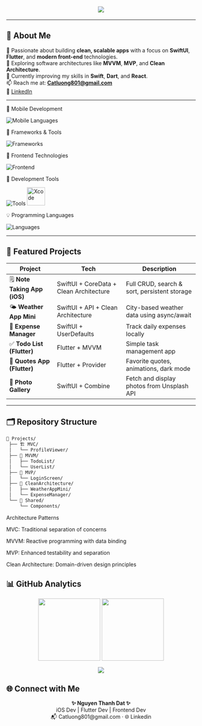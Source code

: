 <h1 align="center">
  <img src="https://readme-typing-svg.herokuapp.com?font=JetBrains+Mono&size=28&duration=4000&pause=1000&color=00C0FF&center=true&vCenter=true&width=550&lines=Hi+there!+👋;I'm+Nguyen+Thanh+Dat;An+iOS+%26+Flutter+Developer;Frontend+Developer+💻;Welcome+to+my+GitHub!">
</h1>

---

## 🔧 About Me
🚀 Passionate about building **clean, scalable apps** with a focus on **SwiftUI**, **Flutter**, and **modern front-end** technologies.  
🎯 Exploring software architectures like **MVVM**, **MVP**, and **Clean Architecture**.  
🌱 Currently improving my skills in **Swift**, **Dart**, and **React**.  
📫 Reach me at: **Catluong801@gmail.com**  
🔗 [LinkedIn](https://www.linkedin.com/in/nguyen-thanh-dat-709811284/)

---

📱 Mobile Development
<p align="left"> <img src="https://skillicons.dev/icons?i=swift,dart,kotlin" alt="Mobile Languages" /> </p>
🧩 Frameworks & Tools
<p align="left"> <img src="https://skillicons.dev/icons?i=flutter,react,dotnet" alt="Frameworks" /> </p>
🎨 Frontend Technologies
<p align="left"> <img src="https://skillicons.dev/icons?i=html,css,js" alt="Frontend" /> </p>
🧰 Development Tools
<p align="left">
  <img src="https://skillicons.dev/icons?i=git,github,vscode,androidstudio,postman,docker,azure" alt="Tools" />
  <img src="https://cdn.jsdelivr.net/gh/devicons/devicon/icons/xcode/xcode-original.svg" width="48" height="48" alt="Xcode" />
</p>
💡 Programming Languages
<p align="left"> <img src="https://skillicons.dev/icons?i=cpp,java,python,cs,sql" alt="Languages" /> </p>

---

## 🚀 Featured Projects

| Project | Tech | Description |
|----------|------|-------------|
| 🗒️ **Note Taking App (iOS)** | SwiftUI + CoreData + Clean Architecture | Full CRUD, search & sort, persistent storage |
| 🌤️ **Weather App Mini** | SwiftUI + API + Clean Architecture | City-based weather data using async/await |
| 🧾 **Expense Manager** | SwiftUI + UserDefaults | Track daily expenses locally |
| ✅ **Todo List (Flutter)** | Flutter + MVVM | Simple task management app |
| 💬 **Quotes App (Flutter)** | Flutter + Provider | Favorite quotes, animations, dark mode |
| 📸 **Photo Gallery** | SwiftUI + Combine | Fetch and display photos from Unsplash API |

---

## 🗂️ Repository Structure

```bash
📂 Projects/
 ├── 🏗 MVC/
 │   └── ProfileViewer/
 ├── 🔄 MVVM/
 │   ├── TodoList/
 │   └── UserList/
 ├── 🎯 MVP/
 │   └── LoginScreen/
 ├── 🧹 CleanArchitecture/
 │   ├── WeatherAppMini/
 │   └── ExpenseManager/
 └── 🔧 Shared/
     └── Components/
```
Architecture Patterns

MVC: Traditional separation of concerns

MVVM: Reactive programming with data binding

MVP: Enhanced testability and separation

Clean Architecture: Domain-driven design principles

📊 GitHub Analytics
---

<p align="center">
  <img src="https://github-readme-stats.vercel.app/api?username=NguyenThanhDat2004&show_icons=true&theme=tokyonight" height="165"/>
  <img src="https://github-readme-streak-stats.herokuapp.com/?user=NguyenThanhDat2004&theme=tokyonight" height="165"/>
</p>

<p align="center">
  <img src="https://github-profile-trophy.vercel.app/?username=NguyenThanhDat2004&theme=tokyonight&no-frame=true&row=1&column=6" />
</p>

🌐 Connect with Me
-----

<p align="center">
  <b>✨ Nguyen Thanh Dat ✨</b><br/>
  iOS Dev | Flutter Dev | Frontend Dev<br/>
  📬 Catluong801@gmail.com  ·  🌐 Linkedin
</p>
